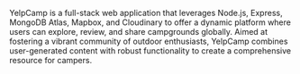 YelpCamp is a full-stack web application that leverages Node.js, Express, MongoDB Atlas, Mapbox, and Cloudinary to offer a dynamic platform where users can explore, review, and share campgrounds globally. Aimed at fostering a vibrant community of outdoor enthusiasts, YelpCamp combines user-generated content with robust functionality to create a comprehensive resource for campers.

